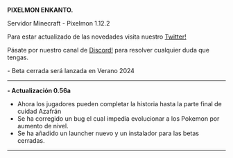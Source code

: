 **PIXELMON ENKANTO.**

Servidor Minecraft - Pixelmon 1.12.2

Para estar actualizado de las novedades visita nuestro [Twitter!](https://twitter.com/PixelmonenKanto)

Pásate por nuestro canal de [Discord!](https://discord.gg/WvbrjUweCA) para resolver cualquier duda que tengas.



\- Beta cerrada será lanzada en Verano 2024

-----
**- Actualización 0.56a**

- Ahora los jugadores pueden completar la historia hasta la parte final de cuidad Azafrán
- Se ha corregido un bug el cual impedía evolucionar a los Pokemon por aumento de nivel.
- Se ha añadido un launcher nuevo y un instalador para las betas cerradas.

-----

